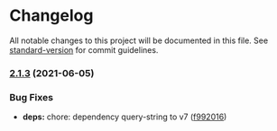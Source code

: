 # Changelog

All notable changes to this project will be documented in this file. See [standard-version](https://github.com/conventional-changelog/standard-version) for commit guidelines.

### [2.1.3](https://github.com/bassochette/albion-api/compare/v2.1.2...v2.1.3) (2021-06-05)


### Bug Fixes

* **deps:** chore: dependency query-string to v7 ([f992016](https://github.com/bassochette/albion-api/commit/f992016c00d54a4d778f08a196450724bccf214f))
